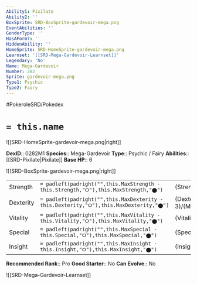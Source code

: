 ```yaml
---
Ability1: Pixilate
Ability2: ''
BoxSprite: SRD-BoxSprite-gardevoir-mega.png
EventAbilities: ''
GenderType: ''
HasAForm?: ''
HiddenAbility: ''
HomeSprite: SRD-HomeSprite-gardevoir-mega.png
Learnset: '[[SRD-Mega-Gardevoir-Learnset]]'
Legendary: 'No'
Name: Mega-Gardevoir
Number: 282
Sprite: gardevoir-mega.png
Type1: Psychic
Type2: Fairy
---
```


#PokeroleSRD/Pokedex

# `= this.name`

![[SRD-HomeSprite-gardevoir-mega.png|right]]

**DexID**:: 0282M1
**Species**:: Mega-Gardevoir
**Type**:: Psychic / Fairy
**Abilities**:: [[SRD-Pixilate|Pixilate]]
**Base HP**:: 6

![[SRD-BoxSprite-gardevoir-mega.png|right]]

|           |                                                                                        |                                          |
| --------- | -------------------------------------------------------------------------------------- | ---------------------------------------- |
| Strength  | `= padleft(padright("",this.MaxStrength - this.Strength,"⭘"),this.MaxStrength,"⬤")`    | (Strength::2)/(MaxStrength::5)   |
| Dexterity | `= padleft(padright("",this.MaxDexterity - this.Dexterity,"⭘"),this.MaxDexterity,"⬤")` | (Dexterity:: 3)/(MaxDexterity::6) |
| Vitality  | `= padleft(padright("",this.MaxVitality - this.Vitality,"⭘"),this.MaxVitality,"⬤")`    | (Vitality::2)/(MaxVitality::4)   |
| Special   | `= padleft(padright("",this.MaxSpecial - this.Special,"⭘"),this.MaxSpecial,"⬤")`       | (Special::4)/(MaxSpecial::8)     |
| Insight   | `= padleft(padright("",this.MaxInsight - this.Insight,"⭘"),this.MaxInsight,"⬤")`       | (Insight::3)/(MaxInsight::7)     |

**Recommended Rank**:: Pro
**Good Starter**:: No
**Can Evolve**:: No

![[SRD-Mega-Gardevoir-Learnset]]